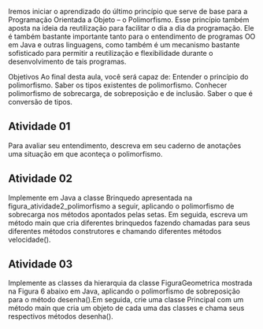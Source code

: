 Iremos iniciar o aprendizado do último princípio que serve de base para a Programação Orientada a Objeto – o Polimorfismo. Esse princípio também aposta na ideia da reutilização para facilitar o dia a dia da programação. Ele é também bastante importante tanto para o entendimento de programas OO em Java e outras linguagens, como também é um mecanismo bastante sofisticado para permitir a reutilização e flexibilidade durante o desenvolvimento de tais programas.

Objetivos
Ao final desta aula, você será capaz de:
Entender o princípio do polimorfismo.
Saber os tipos existentes de polimorfismo.
Conhecer polimorfismo de sobrecarga, de sobreposição e de inclusão.
Saber o que é conversão de tipos.

## Atividade 01
Para avaliar seu entendimento, descreva em seu caderno de anotações uma situação em que aconteça o polimorfismo.

## Atividade 02
Implemente em Java a classe Brinquedo apresentada na figura_atividade2_polimorfismo a seguir, aplicando o polimorfismo de sobrecarga nos métodos apontados pelas setas. Em seguida, escreva um método main que cria diferentes brinquedos fazendo chamadas para seus diferentes métodos construtores e chamando diferentes métodos velocidade().

## Atividade 03
Implemente as classes da hierarquia da classe FiguraGeometrica mostrada na Figura 6 abaixo em Java, aplicando o polimorfismo de sobreposição para o método desenha().Em seguida, crie uma classe Principal com um método main que cria um objeto de cada uma das classes e chama seus respectivos métodos desenha().